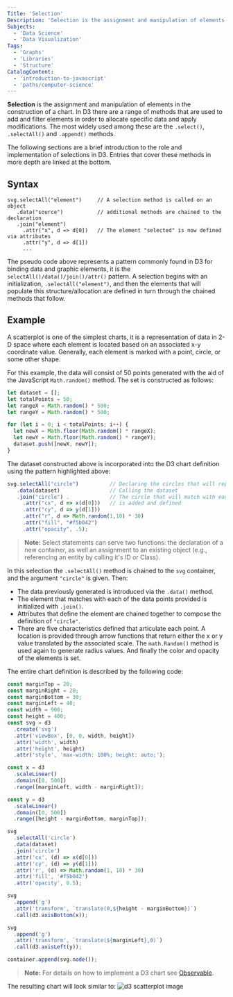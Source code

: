 ```yaml
---
Title: 'Selection'
Description: 'Selection is the assignment and manipulation of elements in the construction of a chart.'
Subjects:
  - 'Data Science'
  - 'Data Visualization'
Tags:
  - 'Graphs'
  - 'Libraries'
  - 'Structure'
CatalogContent:
  - 'introduction-to-javascript'
  - 'paths/computer-science'
---
```


**Selection** is the assignment and manipulation of elements in the construction of a chart. In D3 there are a range of methods that are used to add and filter elements in order to allocate specific data and apply modifications. The most widely used among these are the `.select()`, `.selectAll()` and `.append()` methods.

The following sections are a brief introduction to the role and implementation of selections in D3. Entries that cover these methods in more depth are linked at the bottom.

## Syntax

```pseudo
svg.selectAll("element")     // A selection method is called on an object
   .data("source")           // additional methods are chained to the declaration
   .join("element")
     .attr("x", d => d[0])   // The element "selected" is now defined via attributes
     .attr("y", d => d[1])
     ...
```

The pseudo code above represents a pattern commonly found in D3 for binding data and graphic elements, it is the `selectAll()/data()/join()/attr()` pattern. A selection begins with an initialization, `.selectAll("element")`, and then the elements that will populate this structure/allocation are defined in turn through the chained methods that follow.

## Example

A scatterplot is one of the simplest charts, it is a representation of data in 2-D space where each element is located based on an associated x-y coordinate value. Generally, each element is marked with a point, circle, or some other shape.

For this example, the data will consist of 50 points generated with the aid of the JavaScript `Math.random()` method. The set is constructed as follows:

```js
let dataset = [];
let totalPoints = 50;
let rangeX = Math.random() * 500;
let rangeY = Math.random() * 500;

for (let i = 0; i < totalPoints; i++) {
  let newX = Math.floor(Math.random() * rangeX);
  let newY = Math.floor(Math.random() * rangeY);
  dataset.push([newX, newY]);
}
```

The dataset constructed above is incorporated into the D3 chart definition using the pattern highlighted above:

```js
svg.selectAll("circle")          // Declaring the circles that will represent each pt
   .data(dataset)                // Calling the dataset
   .join("circle") .             // The circle that will match with each data pt
     .attr("cx", d => x(d[0]))   // is added and defined
     .attr("cy", d => y(d[1]))
     .attr("r", d => Math.random(1,10) * 30)
     .attr("fill", "#f5b042")
     .attr("opacity", .5);
```

> **Note:** Select statements can serve two functions: the declaration of a new container, as well an assignment to an existing object (e.g., referencing an entity by calling it's ID or Class).

In this selection the `.selectAll()` method is chained to the `svg` container, and the argument `"circle"` is given. Then:

- The data previously generated is introduced via the `.data()` method.
- The element that matches with each of the data points provided is initialized with `.join()`.
- Attributes that define the element are chained together to compose the definition of `"circle"`.
- There are five characteristics defined that articulate each point. A location is provided through arrow functions that return either the x or y value translated by the associated scale. The `math.Random()` method is used again to generate radius values. And finally the color and opacity of the elements is set.

The entire chart definition is described by the following code:

```js
const marginTop = 20;
const marginRight = 20;
const marginBottom = 30;
const marginLeft = 40;
const width = 900;
const height = 400;
const svg = d3
  .create('svg')
  .attr('viewBox', [0, 0, width, height])
  .attr('width', width)
  .attr('height', height)
  .attr('style', 'max-width: 100%; height: auto;');

const x = d3
  .scaleLinear()
  .domain([0, 500])
  .range([marginLeft, width - marginRight]);

const y = d3
  .scaleLinear()
  .domain([0, 500])
  .range([height - marginBottom, marginTop]);

svg
  .selectAll('circle')
  .data(dataset)
  .join('circle')
  .attr('cx', (d) => x(d[0]))
  .attr('cy', (d) => y(d[1]))
  .attr('r', (d) => Math.random(1, 10) * 30)
  .attr('fill', '#f5b042')
  .attr('opacity', 0.5);

svg
  .append('g')
  .attr('transform', `translate(0,${height - marginBottom})`)
  .call(d3.axisBottom(x));

svg
  .append('g')
  .attr('transform', `translate(${marginLeft},0)`)
  .call(d3.axisLeft(y));

container.append(svg.node());
```

> **Note:** For details on how to implement a D3 chart see [Observable](https://www.codecademy.com/resources/docs/d3/observable).

The resulting chart will look similar to:
![d3 scatterplot image](https://raw.githubusercontent.com/Codecademy/docs/main/media/d3-scatterplot-example.png)

